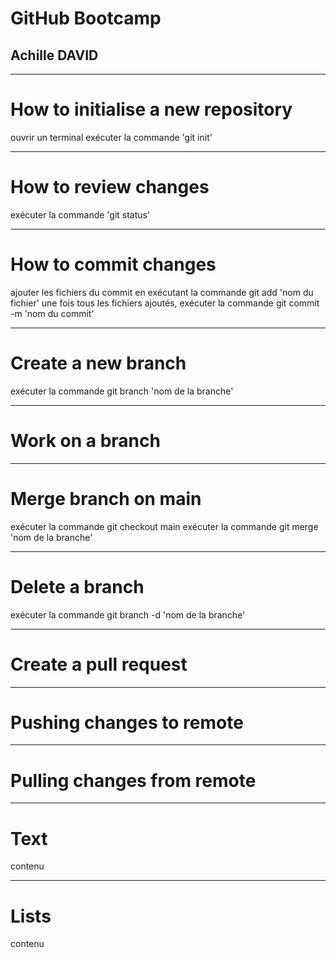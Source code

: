 <!-- slides.md -->

# GitHub Bootcamp
## Achille DAVID

---

# How to initialise a new repository
ouvrir un terminal
exécuter la commande 'git init'

---

# How to review changes
exécuter la commande 'git status'

---

# How to commit changes
ajouter les fichiers du commit en exécutant la commande git add 'nom du fichier'
une fois tous les fichiers ajoutés, exécuter la commande git commit -m 'nom du commit'

---

# Create a new branch
exécuter la commande git branch 'nom de la branche'

---

# Work on a branch

---

# Merge branch on main
exécuter la commande git checkout main
exécuter la commande git merge 'nom de la branche'

---

# Delete a branch
exécuter la commande git branch -d 'nom de la branche'

---

# Create a pull request

---

# Pushing changes to remote

---

# Pulling changes from remote

---

# Text
contenu

---

# Lists
contenu